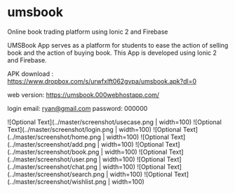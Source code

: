 # umsbook
Online book trading platform using Ionic 2 and Firebase

UMSBook App serves as a platform for students to ease the action of selling book and the action of buying book. This App is developed using Ionic 2 and Firebase.

APK download : https://www.dropbox.com/s/urwfxlft062gvpa/umsbook.apk?dl=0

web version: https://umsbook.000webhostapp.com/

login
email: ryan@gmail.com
password: 000000

![Optional Text](../master/screenshot/usecase.png | width=100)
![Optional Text](../master/screenshot/login.png | width=100)
![Optional Text](../master/screenshot/home.png | width=100)
![Optional Text](../master/screenshot/add.png | width=100)
![Optional Text](../master/screenshot/book.png | width=100)
![Optional Text](../master/screenshot/user.png | width=100)
![Optional Text](../master/screenshot/chat.png | width=100)
![Optional Text](../master/screenshot/search.png | width=100)
![Optional Text](../master/screenshot/wishlist.png | width=100)

